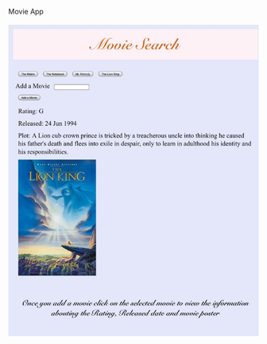 Movie App


<img src="https://github.com/annabelledelacruz1825/movieaapp/blob/master/IMG_2923.jpg" alt="Your Name">

